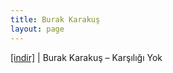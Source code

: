 ```yaml
---
title: Burak Karakuş
layout: page
---
```


<a href="https://cloud.mail.ru/public/3f948c1dbc46/Burak%20-%20Kar%C5%9F%C4%B1l%C4%B1%C4%9F%C4%B1%20Yok" target="_blank">[indir]</a> | Burak Karakuş &#8211; Karşılığı Yok